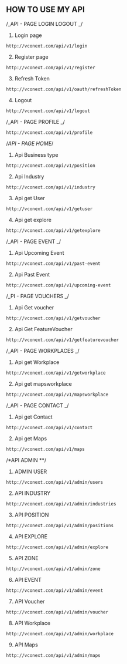 ## HOW TO USE MY API

/_API - PAGE LOGIN LOGOUT _/

1. Login page

```
http://vconext.com/api/v1/login
```

2. Register page

```
http://vconext.com/api/v1/register
```

3. Refresh Token

```
http://vconext.com/api/v1/oauth/refreshToken
```

4. Logout

```
http://vconext.com/api/v1/logout
```

/_API - PAGE PROFILE _/

```
http://vconext.com/api/v1/profile
```

/_API - PAGE HOME_/

1. Api Business type

```
http://vconext.com/api/v1/position
```

2. Api Industry

```
http://vconext.com/api/v1/industry
```

3. Api get User

```
http://vconext.com/api/v1/getuser
```

4. Api get explore

```
http://vconext.com/api/v1/getexplore
```

/_API - PAGE EVENT _/

1. Api Upcoming Event

```
http://vconext.com/api/v1/past-event
```

2. Api Past Event

```
http://vconext.com/api/v1/upcoming-event
```

/_PI - PAGE VOUCHERS _/

1. Api Get voucher

```
http://vconext.com/api/v1/getvoucher
```

2. Api Get FeatureVoucher

```
http://vconext.com/api/v1/getfeaturevoucher
```

/_API - PAGE WORKPLACES _/

1. Api get Workplace

```
http://vconext.com/api/v1/getworkplace
```

2. Api get mapsworkplace

```
http://vconext.com/api/v1/mapsworkplace
```

/_API - PAGE CONTACT _/

1. Api get Contact

```
http://vconext.com/api/v1/contact
```

2. Api get Maps

```
http://vconext.com/api/v1/maps
```

/\*API ADMIN \*\*/

1. ADMIN USER

```
http://vconext.com/api/v1/admin/users
```

2. API INDUSTRY

```
http://vconext.com/api/v1/admin/industries
```

3. API POSITION

```
http://vconext.com/api/v1/admin/positions
```

4. API EXPLORE

```
http://vconext.com/api/v1/admin/explore
```

5. API ZONE

```
http://vconext.com/api/v1/admin/zone
```

6. API EVENT

```
http://vconext.com/api/v1/admin/event
```

7. API Voucher

```
http://vconext.com/api/v1/admin/voucher
```

8. API Workplace

```
http://vconext.com/api/v1/admin/workplace
```

9. API Maps

```
http://vconext.com/api/v1/admin/maps
```
